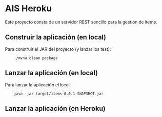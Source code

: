 # AIS  Heroku

Este proyecto consta de un servidor REST sencillo para la gestión de items.

## Construir la aplicación (en local)

Para construir el JAR del proyecto (y lanzar los test):

```
    ./mvnw clean package
```

## Lanzar la aplicación (en local)

Para lanzar la aplicación el local:

```
    java -jar target/items-0.0.1-SNAPSHOT.jar 
```

## Lanzar la aplicación (en Heroku)